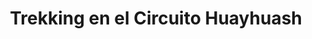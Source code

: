 ---
title: 'Trekking en el Circuito Huayhuash'
location: "Cordillera Huayhuash"
duration: "10-12 días"
difficulty: "Avanzado"
dailyActivity: "5-8 horas"
altitude: "Hasta 5000 metros"
season: "Junio a Septiembre"
pickup: 'Lo recogeremos en su hotel en Huaraz a la hora acordada.'
dropoff: 'Lo dejaremos en su hotel en Huaraz aproximadamente a las 5-6 PM.'
includedList: [
    "Todo el equipo de campamento",
    "Todas las comidas preparadas por un cocinero certificado",
    "Agua potable ilimitada",
    "Servicio de burros y mulas",
    "Cocinero de montaña experimentado",
    "Guías de montaña certificados (AGMP - UIAGM)",
    "Caballo de emergencia",
    "Recogida y regreso desde Huaraz",
    "Guía asistente adicional para grupos grandes",
    "Botiquín de primeros auxilios, tanques de oxígeno, radio"
]
notIncludedList: [
    "Alojamiento en Huaraz",
    "Todas las comidas preparadas por un cocinero certificado",
    "Equipo personal de senderismo",
    "Tarifa de entrada a Huayhuash",
    "Seguro médico y de emergencia",
    "Gastos personales",
    "Propinas para el guía y el conductor",
    "Excursiones de aclimatación a la altitud",
    "Colchoneta adicional o aislante térmico",
    "Saco de dormir",
    "Equipo y accesorios personales para el viaje",
    "Primer desayuno y última cena",
    "Tarifas de entrada a las aldeas locales"
]
itinerary: [
    # [ day number , step title, step description ]
    {
      stepNumber: "Día 1",
      stepName: "Huaraz (3100M) - Cuartelhuain (4,170m)",
      stepDescription: "Salida desde la ciudad de Huaraz en un vehículo privado a la hora programada (8-9 am) hacia nuestro primer lugar de campamento, 'Cuartelhuain'. Después de 2.5 horas de carretera asfaltada, giramos hacia el camino de tierra con nuestras primeras vistas de la Cordillera Huayhaush a lo lejos. Después de otras 3 horas, llegamos al campamento de Cuartelhuain. Montamos el campamento en las orillas del río. La tarde relajada cierra nuestro primer día de viaje disfrutando de los momentos del atardecer en Huayhuash."
    },
    {
      stepNumber: "Día 2",
      stepName: "Cuartelhuain (4,170m) a Mitucocha (4,270m)",
      stepDescription: "Nuestro viaje comienza con una ascensión de 3-4 horas, culminando en el cruce del Paso Cacanapunta a 4,690m. Desde este punto de vista, seremos recompensados con impresionantes vistas de los valles y montañas circundantes del Valle de Cuncush. Mientras descendemos, vemos el Valle Caliente, incluyendo sus marismas y manantiales termales que fluyen hacia el Océano Atlántico. Continuando, atravesamos el bloque de granito del Cerro Chincana y pasamos por la llanura de Tuctupampa, llegando a las pintorescas orillas del Río Janca (4,720m). Aquí, montaremos el campamento."
    }
]
extraItinerary: [
    {
      stepNumber: "Día 3",
      stepName: "Mitucocha (4,170m) a Paraíso (4,270m)",
      stepDescription: "Nuestro viaje comienza con una ascensión de 3-4 horas, culminando en el cruce del Paso Cacanapunta a 4,690m. Desde este punto de vista, seremos recompensados con impresionantes vistas de los valles y montañas circundantes del Valle de Cuncush. Mientras descendemos, vemos el Valle Caliente, incluyendo sus marismas y manantiales termales que fluyen hacia el Océano Atlántico. Continuando, atravesamos el bloque de granito del Cerro Chincana y pasamos por la llanura de Tuctupampa, llegando a las pintorescas orillas del Río Janca (4,720m). Aquí, montaremos el campamento."
    }
]
priceList: {
    "grupo de 7+": "<span class='bold'>USD 798</span> por persona",
    "grupo de 6": "<span class='bold'>USD 863</span> por persona",
    "grupo de 5": "<span class='bold'>USD 967</span> por persona",
    "grupo de 4": "<span class='bold'>USD 1089</span> por persona",
    "grupo de 3": "<span class='bold'>USD 1347</span> por persona",
    "grupo de 2": "<span class='bold'>USD 1792</span> por persona",
    "1 persona": "<span class='bold'>USD 3063</span> por persona"
}
gallery: [
    "../../../../assets/images/hero/austin-ban-juHayWuaaoQ-unsplash.webp",
    "../../../../assets/images/sylvain-mauroux-OIuzDRYA3cw-unsplash(1).jpg",
    "../../../../assets/images/hero/tiago-rosado-cMG5qjpnsyg-unsplash.webp",
    "../../../../assets/images/trek-3.jpg",
]
---